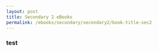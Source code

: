 ```yaml
---
layout: post
title: Secondary 2 eBooks
permalink: /ebooks/secondary/secondary2/book-title-sec2
---
```


### test